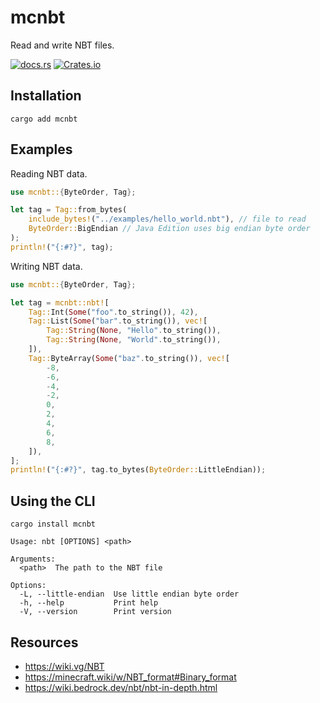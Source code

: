 # mcnbt

Read and write NBT files.

[![docs.rs](https://img.shields.io/docsrs/mcnbt/latest)](https://docs.rs/mcnbt/latest/mcnbt/)
[![Crates.io](https://img.shields.io/crates/v/mcnbt)](https://crates.io/crates/mcnbt)


## Installation

```console
cargo add mcnbt
```


## Examples

Reading NBT data.

```rust
use mcnbt::{ByteOrder, Tag};

let tag = Tag::from_bytes(
    include_bytes!("../examples/hello_world.nbt"), // file to read
    ByteOrder::BigEndian // Java Edition uses big endian byte order
);
println!("{:#?}", tag);
```

Writing NBT data.

```rust
use mcnbt::{ByteOrder, Tag};

let tag = mcnbt::nbt![
    Tag::Int(Some("foo".to_string()), 42),
    Tag::List(Some("bar".to_string()), vec![
        Tag::String(None, "Hello".to_string()),
        Tag::String(None, "World".to_string()),
    ]),
    Tag::ByteArray(Some("baz".to_string()), vec![
        -8,
        -6,
        -4,
        -2,
        0,
        2,
        4,
        6,
        8,
    ]),
];
println!("{:#?}", tag.to_bytes(ByteOrder::LittleEndian));
```


## Using the CLI

```console
cargo install mcnbt
```

```
Usage: nbt [OPTIONS] <path>

Arguments:
  <path>  The path to the NBT file

Options:
  -L, --little-endian  Use little endian byte order
  -h, --help           Print help
  -V, --version        Print version
```


## Resources

- <https://wiki.vg/NBT>
- <https://minecraft.wiki/w/NBT_format#Binary_format>
- <https://wiki.bedrock.dev/nbt/nbt-in-depth.html>

